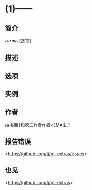 
# <NAME>(1)——<short description>

## 简介

`<NAME>` [选项]

## 描述

## 选项

## 实例

## 作者

由书面<AUTHOR> <EMAIL> [和第二作者作者<EMAIL_]

## 报告错误

\<<https://github.com/tj/git-extras/issues>>

## 也见

\<<https://github.com/tj/git-extras>>
